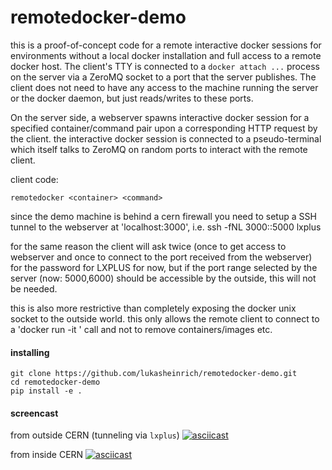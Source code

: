 # remotedocker-demo

this is a proof-of-concept code for a remote interactive docker sessions for environments without a local docker installation and full access to a remote docker host. The client's TTY is connected to a `docker attach ...` process on the server via a ZeroMQ socket to a port that the server publishes. The client does not need to have any access to the machine running the server or the docker daemon, but just reads/writes to these ports.

On the server side, a webserver spawns interactive docker session for a specified container/command pair upon a corresponding HTTP request by the client.  the interactive docker session is connected to a pseudo-terminal which itself talks to ZeroMQ on random ports to interact with the remote client.

client code:

    remotedocker <container> <command>

since the demo machine is behind a cern firewall you need to setup a SSH tunnel to the webserver at 'localhost:3000', i.e. 
    ssh -fNL 3000:<demo-machine>:5000 lxplus

for the same reason the client will ask twice (once to get access to webserver and once to connect to the port received from the webserver) for the password for LXPLUS for now, but if the port range selected by the server (now: 5000,6000) should be accessible by the outside, this will not be needed. 

this is also more restrictive than completely exposing the docker unix socket to the outside world. this only allows the remote client to connect to a  'docker run -it <container> <command>' call and not to remove containers/images etc.

#### installing

    git clone https://github.com/lukasheinrich/remotedocker-demo.git
    cd remotedocker-demo
    pip install -e .

#### screencast

from outside CERN (tunneling via `lxplus`)
[![asciicast](https://asciinema.org/a/9kkugc45wlz16sdivm5e20h6s.png)](https://asciinema.org/a/9kkugc45wlz16sdivm5e20h6s)

from inside CERN
[![asciicast](https://asciinema.org/a/4n7bjiffdn393m9t746rf1y6s.png)](https://asciinema.org/a/4n7bjiffdn393m9t746rf1y6s)


